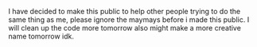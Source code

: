 I have decided to make this public to help other people trying to do the same thing as me, please ignore the maymays before i made this public. I will clean up the code more tomorrow
also might make a more creative name tomorrow idk.
